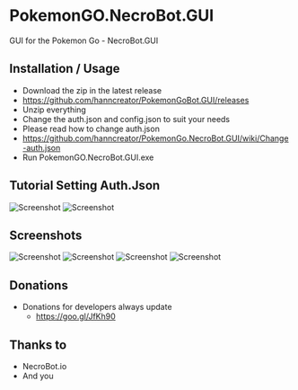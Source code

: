 #  PokemonGO.NecroBot.GUI
GUI for the Pokemon Go - NecroBot.GUI

## Installation / Usage
 - Download the zip in the latest release
  - https://github.com/hanncreator/PokemonGoBot.GUI/releases
 - Unzip everything
 - Change the auth.json and
config.json to suit your needs
- Please read how to change 
auth.json
 - https://github.com/hanncreator/PokemonGo.NecroBot.GUI/wiki/Change-auth.json
- Run PokemonGO.NecroBot.GUI.exe

## Tutorial Setting Auth.Json

![Screenshot](https://raw.githubusercontent.com/hanncreator/PokemonGo.NecroBot.GUI/master/Screenshots/auth1.PNG "Screenshot")
![Screenshot](https://raw.githubusercontent.com/hanncreator/PokemonGo.NecroBot.GUI/master/Screenshots/auth2.PNG "Screenshot")


## Screenshots
![Screenshot](https://raw.githubusercontent.com/hanncreator/PokemonGo.NecroBot.GUI/master/Screenshots/screen1.png "Screenshot")
![Screenshot](https://raw.githubusercontent.com/hanncreator/PokemonGoBot.GUI/master/Screenshots/screen2.png "Screenshot")
![Screenshot](https://raw.githubusercontent.com/hanncreator/PokemonGoBot.GUI/master/Screenshots/screen3.png "Screenshot")
![Screenshot](https://raw.githubusercontent.com/hanncreator/PokemonGoBot.GUI/master/Screenshots/screen4.png "Screenshot")

## Donations

 - Donations for developers always update
   - https://goo.gl/JfKh90

## Thanks to
- NecroBot.io
- And you
